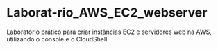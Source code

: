 # Laborat-rio_AWS_EC2_webserver
Laboratório prático para criar instâncias EC2 e servidores web na AWS, utilizando o console e o CloudShell.
